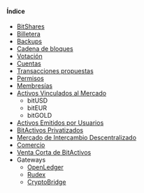 #### Índice

- [BitShares](introduction/bitshares.md)
- [Billetera](introduction/wallets.md)
- [Backups](introduction/backups.md)
- [Cadena de bloques](introduction/blockchain.md)
- [Votación](voting.md)
- [Cuentas](accounts/general.md)
- [Transacciones propuestas](accounts/proposed.md)
- [Permisos](accounts/permissions.md)
- [Membresías](accounts/membership.md)
- [Activos Vinculados al Mercado](assets/mpa.md) 
    - bitUSD
    - bitEUR
    - bitGOLD
- [Activos Emitidos por Usuarios](assets/uia.md)
- [BitActivos Privatizados](assets/privbitassets.md)
- [Mercado de Intercambio Descentralizado](dex/introduction.md)
- [Comercio](dex/trading.md)
- [Venta Corta de BitActivos](dex/shorting.md)
- Gateways 
    - [OpenLedger](gateways/openledger.md)
    - [Rudex](gateways/rudex.md)
    - [CryptoBridge](gateways/cryptobridge.md)